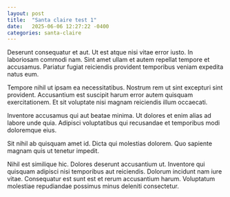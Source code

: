 ```yaml
---
layout: post
title:  "Santa claire test 1"
date:   2025-06-06 12:27:22 -0400
categories: santa-claire
---
```

Deserunt consequatur et aut. Ut est atque nisi vitae error iusto. In laboriosam commodi nam. Sint amet ullam et autem repellat tempore et accusamus. Pariatur fugiat reiciendis provident temporibus veniam expedita natus eum.

Tempore nihil ut ipsam ea necessitatibus. Nostrum rem ut sint excepturi sint provident. Accusantium est suscipit harum error autem quisquam exercitationem. Et sit voluptate nisi magnam reiciendis illum occaecati.

Inventore accusamus qui aut beatae minima. Ut dolores et enim alias ad labore unde quia. Adipisci voluptatibus qui recusandae et temporibus modi doloremque eius.

Sit nihil ab quisquam amet id. Dicta qui molestias dolorem. Quo sapiente magnam quis ut tenetur impedit.

Nihil est similique hic. Dolores deserunt accusantium ut. Inventore qui quisquam adipisci nisi temporibus aut reiciendis. Dolorum incidunt nam iure vitae. Consequatur est sunt est et rerum accusantium harum. Voluptatum molestiae repudiandae possimus minus deleniti consectetur.

